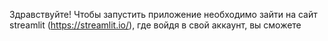 Здравствуйте!
Чтобы запустить приложение необходимо зайти на сайт streamlit (https://streamlit.io/), где войдя в свой аккаунт, вы сможете 
